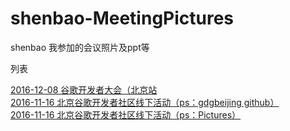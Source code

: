 # shenbao-MeetingPictures
shenbao  我参加的会议照片及ppt等

列表

[2016-12-08 谷歌开发者大会（北京站](https://goo.gl/photos/smeXHqbUJKKDuEih7)<br />
[2016-11-16 北京谷歌开发者社区线下活动（ps：gdgbeijing github）](https://github.com/gdgbeijing/devfest2016)<br />
[2016-11-16 北京谷歌开发者社区线下活动（ps：Pictures）](https://photos.google.com/share/AF1QipO_2pPAldrym-FlO-cRNSSAo3SLEGgiIyBmjgKesLiBjDsUcQ3iyLQZZVUwl2Gzyw?key=UEZaX1dyQVJZY1RieUJOS2g0U0FBWU5Nb0ptZlhR)<br />










